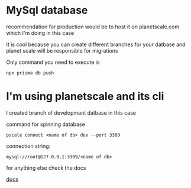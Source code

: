 # MySql database

recommendation for production would be to host it on planetscale.com which I'm doing in this case

It is cool because you can create different branches for your datbase and planet scale will be responsible for migrations

Only command you need to execute is

```
npx prisma db push
```

# I'm using planetscale and its cli


I created branch of developmant datbase in this case

command for spinning database

```
pscale connect <name of db> dev --port 3309
```

connection string:

`mysql://root@127.0.0.1:3309/<name of db>`

for anything else check the docs

[docs](https://planetscale.com/docs)
